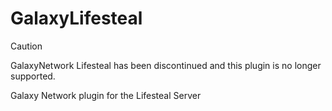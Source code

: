 # GalaxyLifesteal

> [!CAUTION]
> GalaxyNetwork Lifesteal has been discontinued and this plugin is no longer supported.

Galaxy Network plugin for the Lifesteal Server
